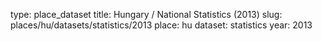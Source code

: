 type: place_dataset
title: Hungary / National Statistics (2013)
slug: places/hu/datasets/statistics/2013
place: hu
dataset: statistics
year: 2013
